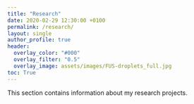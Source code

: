 ```yaml
---
title: "Research"
date: 2020-02-29 12:30:00 +0100
permalink: /research/
layout: single
author_profile: true
header:
  overlay_color: "#000"
  overlay_filter: "0.5"
  overlay_image: assets/images/FUS-droplets_full.jpg
toc: True
---
```


This section contains information about my research projects.